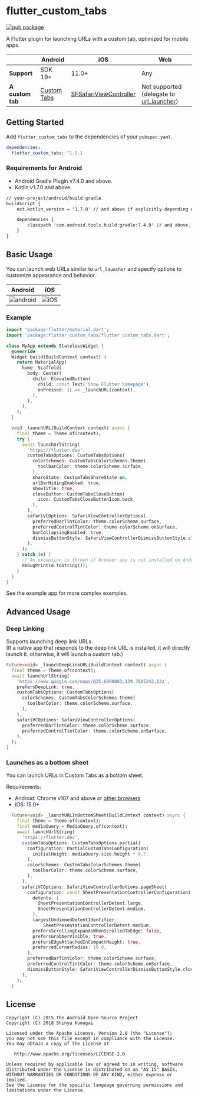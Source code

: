 # flutter_custom_tabs
[![pub package](https://img.shields.io/pub/v/flutter_custom_tabs.svg)](https://pub.dartlang.org/packages/flutter_custom_tabs)

A Flutter plugin for launching URLs with a custom tab, optimized for mobile apps.

|             | Android | iOS   |  Web  |
|-------------|---------|-------|-------|
| **Support** | SDK 19+ | 11.0+ | Any   |
| **A custom tab** | [Custom Tabs](https://developer.chrome.com/docs/android/custom-tabs/) | [SFSafariViewController](https://developer.apple.com/documentation/safariservices/sfsafariviewcontroller) | Not supported (delegate to [url_launcher](https://pub.dev/packages/url_launcher)) |

## Getting Started
Add `flutter_custom_tabs` to the dependencies of your `pubspec.yaml`.

``` yaml
dependencies:
  flutter_custom_tabs: ^1.2.1
```

### Requirements for Android
- Android Gradle Plugin v7.4.0 and above.
- Kotlin v1.7.0 and above.

```diff
// your-project/android/build.gradle
buildscript {
    ext.kotlin_version = '1.7.0' // and above if explicitly depending on Kotlin.

    dependencies {
        classpath 'com.android.tools.build:gradle:7.4.0' // and above.
    }
}
```

## Basic Usage
You can launch web URLs similar to `url_launcher` and specify options to customize appearance and behavior.

| Android | iOS |
| --- | --- |
| ![android](https://i.imgur.com/lgPWvLS.gif) | ![iOS](https://i.imgur.com/LhsCUzb.gif) |

### Example

``` dart
import 'package:flutter/material.dart';
import 'package:flutter_custom_tabs/flutter_custom_tabs.dart';

class MyApp extends StatelessWidget {
  @override
  Widget build(BuildContext context) {
    return MaterialApp(
      home: Scaffold(
        body: Center(
          child: ElevatedButton(
            child: const Text('Show Flutter homepage'),
            onPressed: () => _launchURL(context),
          ),
        ),
      ),
    );
  }

  void _launchURL(BuildContext context) async {
    final theme = Theme.of(context);
    try {
      await launchUrlString(
        'https://flutter.dev',
        customTabsOptions: CustomTabsOptions(
          colorSchemes: CustomTabsColorSchemes.theme(
            toolbarColor: theme.colorScheme.surface,
          ),
          shareState: CustomTabsShareState.on,
          urlBarHidingEnabled: true,
          showTitle: true,
          closeButton: CustomTabsCloseButton(
            icon: CustomTabsCloseButtonIcon.back,
          ),
        ),                    
        safariVCOptions: SafariViewControllerOptions(
          preferredBarTintColor: theme.colorScheme.surface,
          preferredControlTintColor: theme.colorScheme.onSurface,
          barCollapsingEnabled: true,
          dismissButtonStyle: SafariViewControllerDismissButtonStyle.close,        
        ),
      );
    } catch (e) {
      // An exception is thrown if browser app is not installed on Android device.
      debugPrint(e.toString());
    }
  }
}
```

See the example app for more complex examples.

## Advanced Usage

### Deep Linking
Supports launching deep link URLs.  
(If a native app that responds to the deep link URL is installed, it will directly launch it. otherwise, it will launch a custom tab.)

```dart
Future<void> _launchDeepLinkURL(BuildContext context) async {
  final theme = Theme.of(context);
  await launchUrlString(
    'https://www.google.com/maps/@35.6908883,139.7865242,13z',
    prefersDeepLink: true,
    customTabsOptions: CustomTabsOptions(
      colorSchemes: CustomTabsColorSchemes.theme(
        toolbarColor: theme.colorScheme.surface,
      ),
    ),
    safariVCOptions: SafariViewControllerOptions(
      preferredBarTintColor: theme.colorScheme.surface,
      preferredControlTintColor: theme.colorScheme.onSurface,
    ),
  );
}
```

### Launches as a bottom sheet
You can launch URLs in Custom Tabs as a bottom sheet.

Requirements:
- Android: Chrome v107 and above or [other browsers](https://developer.chrome.com/docs/android/custom-tabs/browser-support/#setinitialactivityheightpx)
- iOS: 15.0+ 

```dart
  Future<void> _launchURLInBottomSheet(BuildContext context) async {
    final theme = Theme.of(context);
    final mediaQuery = MediaQuery.of(context);    
    await launchUrlString(
      'https://flutter.dev',
      customTabsOptions: CustomTabsOptions.partial(
        configuration: PartialCustomTabsConfiguration(
          initialHeight: mediaQuery.size.height * 0.7,
        ),
        colorSchemes: CustomTabsColorSchemes.theme(
          toolbarColor: theme.colorScheme.surface,
        ),
      ),
      safariVCOptions: SafariViewControllerOptions.pageSheet(
        configuration: const SheetPresentationControllerConfiguration(
          detents: {
            SheetPresentationControllerDetent.large,
            SheetPresentationControllerDetent.medium,
          },
          largestUndimmedDetentIdentifier:
              SheetPresentationControllerDetent.medium,
          prefersScrollingExpandsWhenScrolledToEdge: false,
          prefersGrabberVisible: true,
          prefersEdgeAttachedInCompactHeight: true,
          preferredCornerRadius: 16.0,
        ),
        preferredBarTintColor: theme.colorScheme.surface,
        preferredControlTintColor: theme.colorScheme.onSurface,
        dismissButtonStyle: SafariViewControllerDismissButtonStyle.close,
      ),
    );
  }
```

## License

    Copyright (C) 2015 The Android Open Source Project
    Copyright (C) 2018 Shinya Kumagai

    Licensed under the Apache License, Version 2.0 (the "License");
    you may not use this file except in compliance with the License.
    You may obtain a copy of the License at

       http://www.apache.org/licenses/LICENSE-2.0

    Unless required by applicable law or agreed to in writing, software
    distributed under the License is distributed on an "AS IS" BASIS,
    WITHOUT WARRANTIES OR CONDITIONS OF ANY KIND, either express or implied.
    See the License for the specific language governing permissions and
    limitations under the License.
